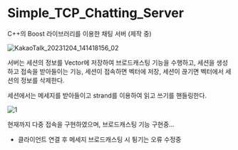# Simple_TCP_Chatting_Server  

  
C++의 Boost 라이브러리를 이용한 채팅 서버 (제작 중)  

![KakaoTalk_20231204_141418156_02](https://github.com/NineHearts/Simple_TCP_Chatting_Server/assets/46129253/03d6c22e-b544-468c-aa4d-3c88a6a86403)  


서버는 세션의 정보를 Vector에 저장하여 브로드캐스팅 기능을 수행하고, 세션을 생성하고 접속을 받아들이는 기능, 세션이 접속하면 벡터에 저장, 세션이 끊기면 벡터에서 세션의 정보를 삭제한다.

세션에서는 메세지를 받아들이고 strand를 이용하여 읽고 쓰기를 핸들링한다.  



![1](https://github.com/NineHearts/Simple_TCP_Chatting_Server/assets/46129253/6a542c6c-9c0b-44b2-9a12-ea2dd4ba9377)

현재까지 다중 접속을 구현하였으며, 브로드캐스팅 기능 구현중...

* 클라이언트 연결 후 메세지 브로드캐스팅 시 튕기는 오류 수정중
